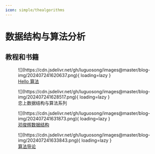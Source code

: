 ```yaml
---
icon: simple/thealgorithms
---
```


# 数据结构与算法分析

## 教程和书籍

<figure markdown="span">
  ![](https://cdn.jsdelivr.net/gh/luguosong/images@master/blog-img/202407241620637.png){ loading=lazy }
  <figcaption><a href="https://www.hello-algo.com/">Hello 算法</a></figcaption>
</figure>

<figure markdown="span">
  ![](https://cdn.jsdelivr.net/gh/luguosong/images@master/blog-img/202407241628517.png){ loading=lazy }
  <figcaption>恋上数据结构与算法系列</figcaption>
</figure>

<figure markdown="span">
  ![](https://cdn.jsdelivr.net/gh/luguosong/images@master/blog-img/202407241631873.png){ loading=lazy }
  <figcaption><a href="https://www.xuetangx.com/course/THU08091000384/21556795?channel=i.area.course_list_all">邓俊辉数据结构</a></figcaption>
</figure>

<figure markdown="span">
  ![](https://cdn.jsdelivr.net/gh/luguosong/images@master/blog-img/202407241633843.png){ loading=lazy }
  <figcaption><a href="https://book.douban.com/subject/20432061/">算法导论</a></figcaption>
</figure>

